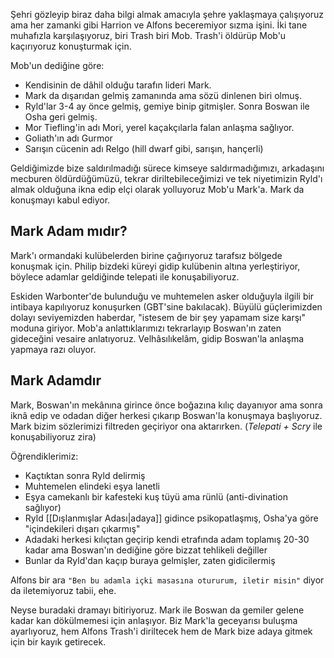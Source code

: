 ---
---  
  
Şehri gözleyip biraz daha bilgi almak amacıyla şehre yaklaşmaya çalışıyoruz ama her zamanki gibi Harrion ve Alfons beceremiyor sızma işini. İki tane muhafızla karşılaşıyoruz, biri Trash biri Mob. Trash'i öldürüp Mob'u kaçırıyoruz konuşturmak için.  
  
Mob'un dediğine göre:  

- Kendisinin de dâhil olduğu tarafın lideri Mark.  
- Mark da dışarıdan gelmiş zamanında ama sözü dinlenen biri olmuş.  
- Ryld'lar 3-4 ay önce gelmiş, gemiye binip gitmişler. Sonra Boswan ile Osha geri gelmiş.  
- Mor Tiefling'in adı Mori, yerel kaçakçılarla falan anlaşma sağlıyor.  
- Goliath'ın adı Gurmor  
- Sarışın cücenin adı Relgo (hill dwarf gibi, sarışın, hançerli)  
  
Geldiğimizde bize saldırılmadığı sürece kimseye saldırmadığımızı, arkadaşını mecburen öldürdüğümüzü, tekrar diriltebileceğimizi ve tek niyetimizin Ryld'ı almak olduğuna ikna edip elçi olarak yolluyoruz Mob'u Mark'a. Mark da konuşmayı kabul ediyor.  
  
## Mark Adam mıdır?  
  
Mark'ı ormandaki kulübelerden birine çağırıyoruz tarafsız bölgede konuşmak için. Philip bizdeki küreyi gidip kulübenin altına yerleştiriyor, böylece adamlar geldiğinde telepati ile konuşabiliyoruz.  
  
Eskiden Warbonter'de bulunduğu ve muhtemelen asker olduğuyla ilgili bir intibaya kapılıyoruz konuşurken (GBT'sine bakılacak). Büyülü güçlerimizden dolayı seviyemizden haberdar, "istesem de bir şey yapamam size karşı" moduna giriyor. Mob'a anlattıklarımızı tekrarlayıp Boswan'ın zaten gideceğini vesaire anlatıyoruz. Velhâsılıkelâm, gidip Boswan'la anlaşma yapmaya razı oluyor.  
  
## Mark Adamdır  
  
Mark, Boswan'ın mekânına girince önce boğazına kılıç dayanıyor ama sonra iknâ edip ve odadan diğer herkesi çıkarıp Boswan'la konuşmaya başlıyoruz. Mark bizim sözlerimizi filtreden geçiriyor ona aktarırken. (*Telepati + Scry* ile konuşabiliyoruz zira)  
  
Öğrendiklerimiz:  

- Kaçtıktan sonra Ryld delirmiş  
- Muhtemelen elindeki eşya lanetli  
- Eşya camekanlı bir kafesteki kuş tüyü ama rünlü (anti-divination sağlıyor)  
- Ryld [[Dışlanmışlar Adası|adaya]] gidince psikopatlaşmış, Osha'ya göre "içindekileri dışarı çıkarmış"  
- Adadaki herkesi kılıçtan geçirip kendi etrafında adam toplamış 20-30 kadar ama Boswan'ın dediğine göre bizzat tehlikeli değiller  
- Bunlar da Ryld'dan kaçıp buraya gelmişler, zaten gidicilermiş  
  
Alfons bir ara `"Ben bu adamla içki masasına otururum, iletir misin"` diyor da iletemiyoruz tabii, ehe.  
  
Neyse buradaki dramayı bitiriyoruz. Mark ile Boswan da gemiler gelene kadar kan dökülmemesi için anlaşıyor. Biz Mark'la geceyarısı buluşma ayarlıyoruz, hem  Alfons Trash'i diriltecek hem de Mark bize adaya gitmek için bir kayık getirecek.